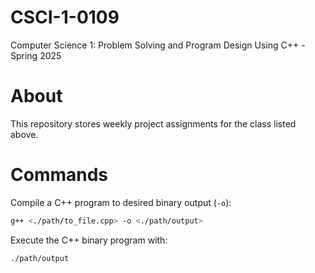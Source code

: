 # CSCI-1-0109

Computer Science 1: Problem Solving and Program Design Using C++ - Spring 2025

# About

This repository stores weekly project assignments for the class listed above. 

# Commands

Compile a C++ program to desired binary output (`-o`):

```bash
g++ <./path/to_file.cpp> -o <./path/output>
```

Execute the C++ binary program with:

```bash
./path/output
```